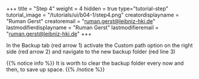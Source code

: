 +++
title = "Step 4"
weight = 4
hidden = true
type="tutorial-step"
tutorial_image = "/tutorials/ui/b04-1/step4.png"
creatordisplayname = "Ruman Gerst"
creatoremail = "ruman.gerst@leibniz-hki.de"
lastmodifierdisplayname = "Ruman Gerst"
lastmodifieremail = "ruman.gerst@leibniz-hki.de"
+++

In the Backup tab (red arrow 1) activate the Custom path option on the right side (red arrow 2) and navigate to the new backup folder (red line 3)

{{% notice info %}}
It is worth to clear the backup folder every now and then, to save up space. 
{{% /notice %}}